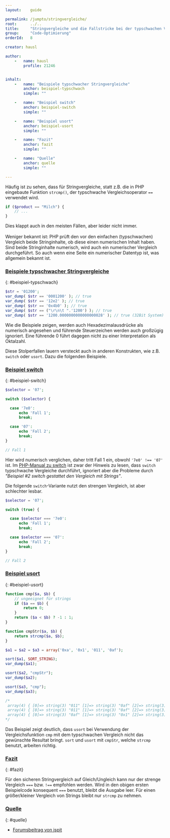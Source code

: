 ```yaml
---
layout:    guide

permalink: /jumpto/stringvergleiche/
root:      ../..
title:     "Stringvergleiche und die Fallstricke bei der typschwachen Variante"
group:     "Code-Optimierung"
orderId:   8

creator: hausl

author:
    -   name: hausl
        profile: 21246


inhalt:
    -   name: "Beispiele typschwacher Stringvergleiche"
        anchor: beispiel-typschwach
        simple: ""

    -   name: "Beispiel switch"
        anchor: beispiel-switch
        simple: ""

    -   name: "Beispiel usort"
        anchor: beispiel-usort
        simple: ""

    -   name: "Fazit"
        anchor: fazit
        simple: ""

    -   name: "Quelle"
        anchor: quelle
        simple: ""

---
```


Häufig ist zu sehen, dass für Stringvergleiche, statt z.B. die in PHP eingebaute Funktion `strcmp()`, der typschwache Vergleichsoperator `==` verwendet wird.

~~~php
if ($product == "Milch") {
    // ...
}
~~~

Dies klappt auch in den meisten Fällen, aber leider nicht immer. <br>
<br>
Weniger bekannt ist: PHP prüft den vor den einfachen (typschwachen) Vergleich beide Stringinhalte, ob diese einen numerischen Inhalt haben. Sind beide Stringinhalte numerisch, wird auch ein numerischer Vergleich durchgeführt. So auch wenn eine Seite ein numerischer Datentyp ist, was allgemein bekannt ist.


### [Beispiele typschwacher Stringvergleiche](#beispiel-typschwach)
{: #beispiel-typschwach}

~~~php
$str = '01200';
var_dump( $str == '0001200' ); // true
var_dump( $str == '12e2' ); // true
var_dump( $str == '0x4b0' ); // true
var_dump( $str == ("\r\n\t ".'1200') ); // true
var_dump( $str == '1200.0000000000000000028' ); // true (32Bit System)
~~~

Wie die Beispiele zeigen, werden auch Hexadezimalausdrücke als numerisch angesehen und führende Steuerzeichen werden auch großzügig ignoriert. Eine führende 0 führt dagegen nicht zu einer Interpretation als Oktalzahl.

Diese Stolperfallen lauern versteckt auch in anderen Konstrukten, wie z.B. `switch` oder `usort`. Dazu die folgenden Beispiele.


### [Beispiel switch](#beispiel-switch)
{: #beispiel-switch}

~~~php
$selector = '07';

switch ($selector) {

  case '7e0':
      echo 'Fall 1';
      break;

  case '07':
      echo 'Fall 2';
      break;
}

// Fall 1
~~~

Hier wird numerisch verglichen, daher tritt Fall 1 ein, obwohl `'7e0' !== '07'` ist.
Im [PHP-Manual zu switch](http://php.net/manual/de/control-structures.switch.php) ist zwar der Hinweis zu lesen, dass `switch` typschwache Vergleiche durchführt, ignoriert aber die Probleme durch *"Beispiel #2 switch gestattet den Vergleich mit Strings"*.

Die folgende `switch`-Variante nutzt den strengen Vergleich, ist aber schlechter lesbar.

~~~php
$selector = '07';

switch (true) {

  case $selector === '7e0':
      echo 'Fall 1';
      break;

  case $selector === '07':
      echo 'Fall 2';
      break;
}

// Fall 2
~~~


### [Beispiel usort](#beispiel-usort)
{: #beispiel-usort}

~~~php
function cmp($a, $b) {
    // ungeeignet für strings
    if ($a == $b) {
        return 0;
    }
    return ($a < $b) ? -1 : 1;
}

function cmpStr($a, $b) {
    return strcmp($a, $b);
}

$a1 = $a2 = $a3 = array('0xa', '0x1', '011', '0af');

sort($a1, SORT_STRING);
var_dump($a1);

usort($a2, "cmpStr");
var_dump($a2);

usort($a3, "cmp");
var_dump($a3);

/*
 array(4) { [0]=> string(3) "011" [1]=> string(3) "0af" [2]=> string(3) "0x1" [3]=> string(3) "0xa" }
 array(4) { [0]=> string(3) "011" [1]=> string(3) "0af" [2]=> string(3) "0x1" [3]=> string(3) "0xa" }
 array(4) { [0]=> string(3) "0af" [1]=> string(3) "0x1" [2]=> string(3) "0xa" [3]=> string(3) "011" }
*/
~~~

Das Beispiel zeigt deutlich, dass `usort` bei Verwendung der Vergleichsfunktion `cmp` mit dem typschwachen Vergleich nicht das gewünschte Resultat bringt. `sort` und `usort` mit `cmpStr`, welche `strcmp` benutzt, arbeiten richtig.


### [Fazit](#fazit)
{: #fazit}

Für den sicheren Stringvergleich auf Gleich/Ungleich kann nur der strenge Vergleich `===` bzw. `!==` empfohlen werden.
Wird in den obigen ersten Beispielcode konsequent `===` benutzt, bleibt die Ausgabe leer. Für einen größer/kleiner Vergleich von Strings bleibt nur `strcmp` zu nehmen.


### [Quelle](#quelle)
{: #quelle}

* [Forumsbeitrag von jspit](http://www.php.de/php-einsteiger/95512-fallstricke-bei-typeschwachen-stringvergleichen.html)
